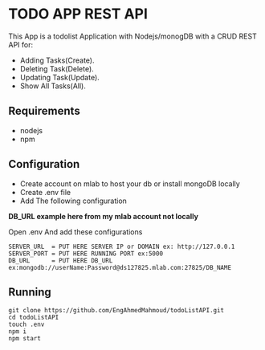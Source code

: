 # TODO APP REST API
This App is a todolist Application with Nodejs/monogDB with a CRUD REST API for:
- Adding Tasks(Create).
- Deleting Task(Delete).
- Updating Task(Update).
- Show All Tasks(All).
## Requirements
- nodejs
- npm
## Configuration
- Create account on mlab to host your db or install mongoDB locally
- Create .env file 
- Add The following configuration


**DB_URL example here from my mlab account not locally**


Open .env And add these configurations

```
SERVER_URL  = PUT HERE SERVER IP or DOMAIN ex: http://127.0.0.1
SERVER_PORT = PUT HERE RUNNING PORT ex:5000
DB_URL      = PUT HERE DB_URL ex:mongodb://userName:Password@ds127825.mlab.com:27825/DB_NAME
```
## Running
```
git clone https://github.com/EngAhmedMahmoud/todoListAPI.git
cd todoListAPI
touch .env
npm i
npm start
```